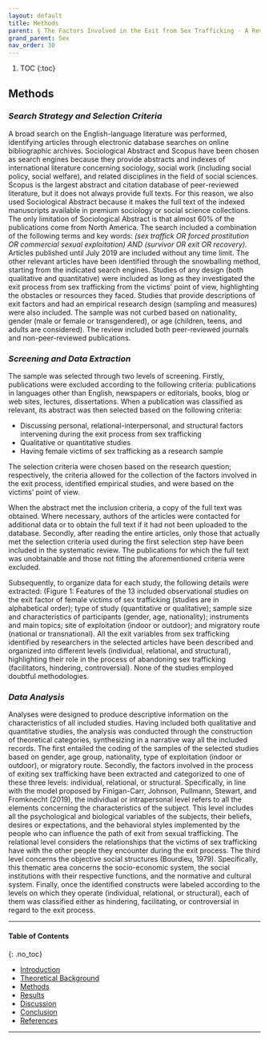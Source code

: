 ```yaml
---
layout: default
title: Methods
parent: § The Factors Involved in the Exit from Sex Trafficking - A Review 
grand_parent: Sex
nav_order: 30 
---
```

<style>
.dont-break-out {
  /* These are technically the same, but use both */
  overflow-wrap: break-word;
  word-wrap: break-word;

     -ms-word-break: break-all;
  /* This is the dangerous one in WebKit, as it breaks things wherever */
  word-break: break-all;
  /* Instead use this non-standard one: */
  word-break: break-word;
}

.youtube-container {
    position: relative;
    width: 100%;
    height: 0;
    padding-bottom: 56.25%;
}
.youtube-video {
    position: absolute;
    top: 0;
    left: 0;
    width: 100%;
    height: 100%;
}

</style>

<div class="dont-break-out" markdown="1">

1. TOC
{:toc}

## Methods

### *Search Strategy and Selection Criteria*

A broad search on the English-language literature was performed, identifying articles through electronic database searches on online bibliographic archives. Sociological Abstract and Scopus have been chosen as search engines because they provide abstracts and indexes of international literature concerning sociology, social work (including social policy, social welfare), and related disciplines in the field of social sciences. Scopus is the largest abstract and citation database of peer-reviewed literature, but it does not always provide full texts. For this reason, we also used Sociological Abstract because it makes the full text of the indexed manuscripts available in premium sociology or social science collections. The only limitation of Sociological Abstract is that almost 60% of the publications come from North America. The search included a combination of the following terms and key words: *(sex traffick OR forced prostitution OR commercial sexual exploitation) AND (survivor OR exit OR recovery).* Articles published until July 2019 are included without any time limit. The other relevant articles have been identified through the snowballing method, starting from the indicated search engines. Studies of any design (both qualitative and quantitative) were included as long as they investigated the exit process from sex trafficking from the victims’ point of view, highlighting the obstacles or resources they faced. Studies that provide descriptions of exit factors and had an empirical research design (sampling and measures) were also included. The sample was not curbed based on nationality, gender (male or female or transgendered), or age (children, teens, and adults are considered). The review included both peer-reviewed journals and non-peer-reviewed publications.

### *Screening and Data Extraction*

The sample was selected through two levels of screening. Firstly, publications were excluded according to the following criteria: publications in languages other than English, newspapers or editorials, books, blog or web sites, lectures, dissertations. When a publication was classified as relevant, its abstract was then selected based on the following criteria:

- Discussing personal, relational-interpersonal, and structural factors intervening during the exit process from sex trafficking
- Qualitative or quantitative studies
- Having female victims of sex trafficking as a research sample

The selection criteria were chosen based on the research question; respectively, the criteria allowed for the collection of the factors involved in the exit process, identified empirical studies, and were based on the victims’ point of view. 

When the abstract met the inclusion criteria, a copy of the full text was obtained. Where necessary, authors of the articles were contacted for additional data or to obtain the full text if it had not been uploaded to the database. Secondly, after reading the entire articles, only those that actually met the selection criteria used during the first selection step have been included in the systematic review. The publications for which the full text was unobtainable and those not fitting the aforementioned criteria were excluded.

Subsequently, to organize data for each study, the following details were extracted: (Figure 1: Features of the 13 included observational studies on the exit factor of female victims of sex trafficking (studies are in alphabetical order); type of study (quantitative or qualitative); sample size and characteristics of participants (gender, age, nationality); instruments and main topics; site of exploitation (indoor or outdoor); and migratory route (national or transnational). All the exit variables from sex trafficking identified by researchers in the selected articles have been described and organized into different levels (individual, relational, and structural), highlighting their role in the process of abandoning sex trafficking (facilitators, hindering, controversial). None of the studies employed doubtful methodologies.

### *Data Analysis*

Analyses were designed to produce descriptive information on the characteristics of all included studies. Having included both qualitative and quantitative studies, the analysis was conducted through the construction of theoretical categories, synthesizing in a narrative way all the included records. The first entailed the coding of the samples of the selected studies based on gender, age group, nationality, type of exploitation (indoor or outdoor), or migratory route. Secondly, the factors involved in the process of exiting sex trafficking have been extracted and categorized to one of these three levels: individual, relational, or structural. Specifically, in line with the model proposed by Finigan-Carr, Johnson, Pullmann, Stewart, and Fromknecht (2019), the individual or intrapersonal level refers to all the elements concerning the characteristics of the subject. This level includes all the psychological and biological variables of the subjects, their beliefs, desires or expectations, and the behavioral styles implemented by the people who can influence the path of exit from sexual trafficking. The relational level considers the relationships that the victims of sex trafficking have with the other people they encounter during the exit process. The third level concerns the objective social structures (Bourdieu, 1979). Specifically, this thematic area concerns the socio-economic system, the social institutions with their respective functions, and the normative and cultural system. Finally, once the identified constructs were labeled according to the levels on which they operate (individual, relational, or structural), each of them was classified either as hindering, facilitating, or controversial in regard to the exit process.

***

#### Table of Contents
{: .no_toc}

<ul><li> <a href="/docs/sex/the-factors-involvoed-in-the-exit-from-sex-trafficking-a-review-1/">Introduction</a></li><li> <a href="/docs/sex/the-factors-involvoed-in-the-exit-from-sex-trafficking-a-review-2/">Theoretical Background</a></li><li> <a href="/docs/sex/the-factors-involvoed-in-the-exit-from-sex-trafficking-a-review-3/">Methods</a></li><li> <a href="/docs/sex/the-factors-involvoed-in-the-exit-from-sex-trafficking-a-review-4/">Results</a></li><li> <a href="/docs/sex/the-factors-involvoed-in-the-exit-from-sex-trafficking-a-review-5/">Discussion</a></li><li> <a href="/docs/sex/the-factors-involvoed-in-the-exit-from-sex-trafficking-a-review-6/">Conclusion</a></li><li> <a href="/docs/sex/the-factors-involvoed-in-the-exit-from-sex-trafficking-a-review-7/">References</a></li></ul>

***

</div>
